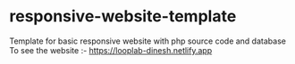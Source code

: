 # responsive-website-template
Template for basic responsive website with php source code and database
To see the website :- https://looplab-dinesh.netlify.app
